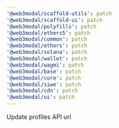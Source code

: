 ```yaml
---
'@web3modal/scaffold-utils': patch
'@web3modal/scaffold-ui': patch
'@web3modal/polyfills': patch
'@web3modal/ethers5': patch
'@web3modal/common': patch
'@web3modal/ethers': patch
'@web3modal/solana': patch
'@web3modal/wallet': patch
'@web3modal/wagmi': patch
'@web3modal/base': patch
'@web3modal/core': patch
'@web3modal/siwe': patch
'@web3modal/cdn': patch
'@web3modal/ui': patch
---
```


Update profiles API url
